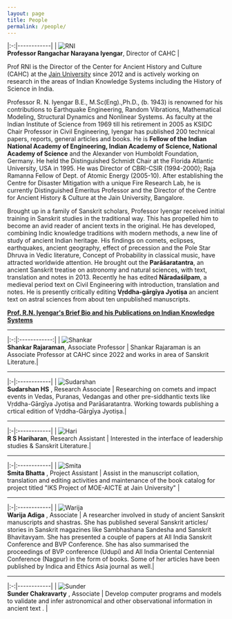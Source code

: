 ```yaml
---
layout: page
title: People
permalink: /people/
---
```


|:-:|------------|
| ![RNI](../assets/rni.jpg)<br>**Professor&nbsp;Rangachar&nbsp;Narayana&nbsp;Iyengar**, Director of CAHC |

Prof RNI is the Director  of the Center for Ancient History and Culture (CAHC) at the [Jain University](https://en.wikipedia.org/wiki/Jain_University) since 2012 and is actively working on research in the areas of Indian Knowledge Systems including the History of Science in India.

Professor R. N. Iyengar B.E., M.Sc(Eng).,Ph.D., (b. 1943) is renowned for his contributions to Earthquake Engineering, Random Vibrations, Mathematical Modeling, Structural Dynamics and Nonlinear Systems. As faculty at the Indian Institute of Science from 1969 till his retirement in 2005 as KSIDC Chair Professor in Civil Engineering, Iyengar has published 200 technical papers, reports, general articles and books. He is **Fellow of the Indian National Academy of Engineering, Indian Academy of Science, National Academy of Science** and the Alexander von Humboldt Foundation, Germany. He held the Distinguished Schmidt Chair at the Florida Atlantic University, USA in 1995. He was Director of CBRI-CSIR (1994-2000); Raja Ramanna Fellow of Dept. of Atomic Energy (2005-10). After establishing the Centre for Disaster Mitigation with a unique Fire Research Lab, he is currently Distinguished Emeritus Professor and the Director of the Centre for Ancient History & Culture at the Jain University, Bangalore.

Brought up in a family of Sanskrit scholars, Professor Iyengar received initial training in Sanskrit studies in the traditional way. This has propelled him to become an avid reader of ancient texts in the original. He has developed, combining Indic knowledge traditions with modern methods, a new line of study of ancient Indian heritage. His findings on comets, eclipses, earthquakes, ancient geography, effect of precession and the Pole Star Dhruva in Vedic literature, Concept of Probability in classical music, have attracted worldwide attention. He brought out the **Parāśaratantra**, an ancient Sanskrit treatise on astronomy and natural sciences, with text, translation and notes in 2013. Recently he has edited **Nāradaśilpam**, a medieval period text on Civil Engineering with introduction, translation and notes. He is presently critically editing **Vṛddha-gārgīya Jyotiṣa** an ancient text on astral sciences from about ten unpublished manuscripts.


**[Prof. R.N. Iyengar's Brief Bio and his Publications on Indian Knowledge Systems ](../assets/rni.pdf)**

---

|:-:|:------------:|
| ![Shankar](../assets/shankar-2018.jpg)<br>**Shankar&nbsp;Rajaraman**, Associate Professor |
Shankar Rajaraman is an Associate Professor at CAHC since 2022 and works in area of Sanskrit Literature.|

---

|:-|:------------|
| ![Sudarshan](../assets/sudarshan.jpg)<br>**Sudarshan&nbsp;HS** , Research Associate |
Researching on comets and impact events in Vedas, Puranas, Vedangas and other pre-siddhantic texts like Vṛddha-Gārgīya Jyotiṣa and Parāśaratantra. Working towards publishing a crtical edition of  Vṛddha-Gārgīya Jyotiṣa.|

<!-- ---

|:-|:------------|
| ![Anand](../assets/anand.jpg)<br>**Anand Viswanathan**, Research Associate | ![INSA](../assets/anand-insa-young-historian-award-small.jpg)|
Researching on planetary paths, perioidicity and other information in pre-siddhantic texts like Vṛddha-Gārgīya Jyotiṣa and Parāśaratantra. Working towards publishing a crtical edition of  Vṛddha-Gārgīya Jyotiṣa. | *Anand Viswanathan* is elected **INSA Young Historian of Science for the year 2021**  |
-->

---

|:-|:------------|
| ![Hari](../assets/hari-2023.jpg)<br>**R S Hariharan**, Research Assistant |
Interested in the interface of leadership studies & Sanskrit Literature.|

---

|:-|:------------|
| ![Smita](../assets/smita-2022.jpg)<br>**Smita Bhatta** , Project Assistant |
Assist in the manuscript collation, translation and editing activities and maintenance of the book catalog for project titled "IKS Project of MOE-AICTE at Jain University"  |

---

|:-|:------------|
| ![Warija](../assets/warija.jpg)<br>**Warija Adiga** , Associate |
 A researcher involved in study of ancient Sanskrit manuscripts and shastras. She has published several Sanskrit articles/ stories in Sanskrit magazines like Sambhashana Sandesha and Sanskrit Bhavitavyam.  She has  presented a couple of papers at All India Sanskrit Conference and BVP Conference. She has also summarised the proceedings of BVP conference (Udupi) and All India Oriental Centennial Conference (Nagpur) in the form of books. Some of her articles have been published by Indica and Ethics Asia journal as well.|

---

|:-:|------------|
| ![Sunder](../assets/sunder-2022.png)<br>**Sunder Chakravarty** , Associate |
Develop computer programs and models to validate and infer astronomical and other observational information in ancient text . |


<!-- ---

|:-:|:------------:|
| ![Shankar](../assets/shankar-2018.jpg)<br>**Shankar&nbsp;Rajaraman**, Associate Professor | Shankar Rajaraman is an Associate Professor at CAHC since 2022. His areas of interest include Sanskrit Literature, Indian Aesthetics and Indian Psychology.|
| ![Sudarshan](../assets/sudarshan.jpg)<br>**Sudarshan&nbsp;HS** , Research Associate | Researching on comets and impact events in Vedas, Puranas, Vedangas and other pre-siddhantic texts like Vṛddha-Gārgīya Jyotiṣa and Parāśaratantra.Working towards publishing a crtical edition of  Vṛddha-Gārgīya Jyotiṣa.|
| ![Anand](../assets/anand.jpg)<br>**Anand Viswanathan**, Research Associate | Researching on planetary paths, perioidicity and other information in pre-siddhantic texts like Vṛddha-Gārgīya Jyotiṣa and Parāśaratantra. Working towards publishing a crtical edition of  Vṛddha-Gārgīya Jyotiṣa. |
| ![Hari](../assets/hari-2023.jpg)<br>**R S Hariharan**, Research Assistant | Research Assistant working on an IKS Project. Interested in the interface of leadership studies & Sanskrit Literature.|
| ![Smita](../assets/smita-2022.jpg)<br>**Smita Bhatta** , Project Assistant | Assist in the manuscript collation, translation and editing activities and maintenance of the book catalog for project titled "IKS Project of MOE-AICTE at Jain University"  |
| ![Warija](../assets/warija.jpg)<br>**Warija Adiga** , Associate | Decode and digitize manusripts in various indic scripts. Warija has digitized few chapters of Vṛddha-Gārgīya Jyotiṣa and the full body of Vṛddha-Gārga Vāstu Vidyā manuscripts into devanaagri from ancient Nepali, Newari and Bangla lipi. Write and publish articles based on Sanskrit literature. |
| ![Sunder](../assets/sunder-2022.png)<br>**Sunder Chakravarty** , Associate | Develop computer programs and models to validate and infer astronomical and other observational information in ancient text . |

| ![badarayana](../assets/shankar-award.jpg) | *Prof Shankar Rajaraman* conferred with the 2016  **Badarayan Vyas Samman**  |
| ![INSA](../assets/anand-insa-young-historian-award-small.jpg)| *Anand Viswanathan* is elected **INSA Young Historian of Science for the year 2021**  | -->
